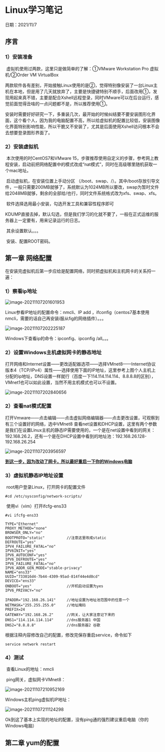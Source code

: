 # Linux学习笔记

日期：2021/11/7

## 序言

### 1）安装准备

​	虚拟机使用过两款，这里只是做简单的了解：①VMware Workstation Pro 虚拟机/②Order VM VirtualBox

​		两款软件各有差别，开始接触Linux使用的是②，觉得特别像安装了一台Linux主机在本地，但是用了几天就放弃了，主要是快捷键特别不顺手，后面改用①，发现用起来真不错，主要是配合Xshell远程登录，同时VMware可以在后台运行，感觉前面觉得丑啥的一点问题都不是，所以推荐使用①。

​	安装时需要好好研究一下，多重装几次，最开始的时候纠结要不要安装图形化界面，这个看个人，因为我的电脑配置不高，所以给虚拟机的配置比较低，安装图像化界面特别影响性能，所以干脆又不安装了，尤其是后面使用Xshell访问根本不会去想要登录图形界面了。

### 2）安装虚拟机

​	本次使用的时CentOS7和VMware 15，步骤推荐使用自定义的步骤，参考网上教程安装，启动前把网络配置中的模式改成“nat模式”，同时在高级哪里随机获取一个mac地址。

​	启动虚拟机，在安装位置上手动分区 （/boot、swap、/）。其中/boot存放引导文件，一般只需要200MB就够了，系统默认为1024MB所以要改，swap为暂时文件给2048MB就够，剩余的全部给/也行，同时文件系统格式改为xfs、swap、xfs。

​	软件选择选用最小安装，勾选开发工具和兼容性程序即可

​	KDUMP直接去掉，默认勾选，但是我们学习的化就不要了，一般在正式运维的服务器上一定要有，用来记录运行的日志。

​	其余设置默认。。。

​	安装、配置ROOT密码。

## 第一章	网络配置

​	在安装完虚拟机后第一步应给是配置网络，同时把虚拟机和主机网卡的关系捋一遍：

### 1）察看ip地址

![image-20211107201601953](imgfile.assets/image-20211107201601953.png)

Linux参看IP地址的配置命令：nmcli、IP add ，ifconfig（centos7基本使用nmcli，需要的话自己再安装i服从fig的网络插件）。。。

![image-20211107202225187](imgfile.assets/image-20211107202225187.png)

Windows下查看ip的命令：ipconfig、ipconfig /all。。。

### 2）设置Windows主机虚拟网卡的静态地址

打开网络和Internet设置——更改适配器选项——选择VMnet8——Internet协议版本4（TCP/IPv4）属性——选择使用下面的IP地址，这里参考上图个人主机上分配的ip地址，DNS设置一样就行（百度一下114.114.114.114、8.8.8.8的区别），VMnet1也可以如此设置，当然不用主机模式也可以不设置。

![image-20211107202840656](imgfile.assets/image-20211107202840656.png)

### 2）查看nat模式配置

​	打开Vmware——点击编辑——点击虚拟网络编辑器——点击更改设置，可观察到有三个设置好的网络，选中VMnet8 查看net设置和DHCP设置，这里有两个参数是我们在设置Linux主机的静态IP需要使用的，一个是在net设置中看到的网关：192.168.26.2，还有一个是在DHCP设置中看到的地址池：192.168.26.128-192.168.26.254

![image-20211107203956597](imgfile.assets/image-20211107203956597.png)

**<u>到这一步，因为改动了网卡，所以最好重启一下你的Windows电脑</u>**

### 3）虚拟机静态IP地址设置

​	root用户登录Linux，打开网卡的配置文件

`#cd /etc/sysconfig/network-scripts/`

​	使用vi（vim）打开ifcfg-ens33

`#vi ifcfg-ens33`

```
TYPE="Ethernet"
PROXY_METHOD="none"
BROWSER_ONLY="no"
BOOTPROTO="static"			//注意这里改成static
DEFROUTE="yes"
IPV4_FAILURE_FATAL="no"
IPV6INIT="yes"
IPV6_AUTOCONF="yes"
IPV6_DEFROUTE="yes"
IPV6_FAILURE_FATAL="no"
IPV6_ADDR_GEN_MODE="stable-privacy"
NAME="ens33"
UUID="733016d4-7b44-4309-95ad-814f44e4d0cd"
DEVICE="ens33"
ONBOOT="yes"            	//开机启动设置为yes
IPV6_PRIVACY="no"

IPADDR="192.168.26.141"		//地址设置为地址池范围中的任意一个
NETMASK="255.255.255.0"		//地址掩码
PREFIX=24
GATEWAY="192.168.26.2"		//网关，让大家注意记下来的
DNS1="114.114.114.114"		//dns服务器1 中国
DNS2="8.8.8.8"				//dns服务器2 谷歌

```

根据注释内容修改自己的配置，修改完保存重启service，命令如下

`service network restart`

### 4）测试

​	查看Linux的地址：nmcli

​	ping网关，虚拟网卡VMnet8：

![image-20211107210952169](imgfile.assets/image-20211107210952169.png)

Windows主机ping虚拟机IP地址：

![image-20211107211124298](imgfile.assets/image-20211107211124298.png)

Ok到这了基本上实现的地址的配置，没有ping通的强烈建议重启电脑（你的Windows电脑）

## 第二章 yum的配置

